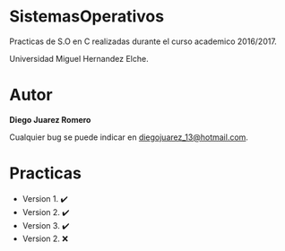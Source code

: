 SistemasOperativos
===
Practicas de S.O en C realizadas durante el curso academico 2016/2017.

Universidad Miguel Hernandez Elche.
# Autor
**Diego Juarez Romero**

Cualquier bug se puede indicar en diegojuarez_13@hotmail.com.
# Practicas
 * Version 1. :heavy_check_mark:
 * Version 2. :heavy_check_mark:
 * Version 3. :heavy_check_mark:
 * Version 2. :x:
